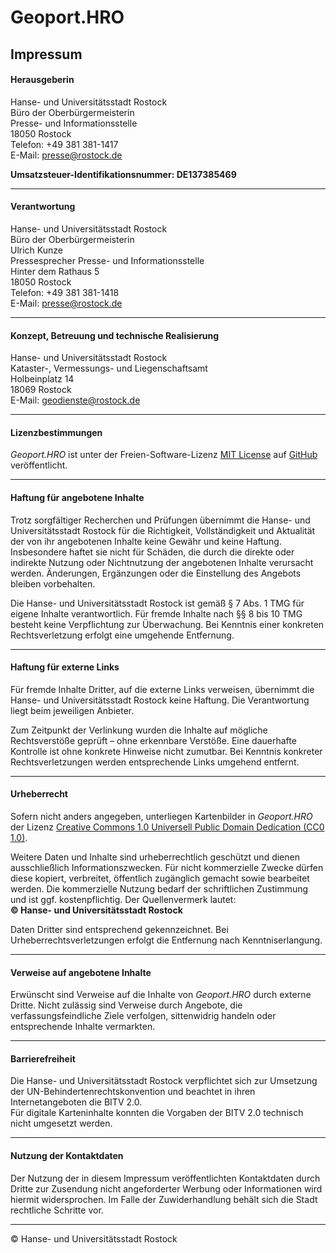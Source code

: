 # Geoport.HRO

## Impressum

#### Herausgeberin  
Hanse- und Universitätsstadt Rostock  
Büro der Oberbürgermeisterin  
Presse- und Informationsstelle  
18050 Rostock  
Telefon: +49 381 381-1417  
E-Mail: [presse@rostock.de](mailto:presse@rostock.de)  

**Umsatzsteuer-Identifikationsnummer: DE137385469**

---

#### Verantwortung  
Hanse- und Universitätsstadt Rostock  
Büro der Oberbürgermeisterin  
Ulrich Kunze  
Pressesprecher Presse- und Informationsstelle  
Hinter dem Rathaus 5  
18050 Rostock  
Telefon: +49 381 381-1418  
E-Mail: [presse@rostock.de](mailto:presse@rostock.de)

---

#### Konzept, Betreuung und technische Realisierung  
Hanse- und Universitätsstadt Rostock  
Kataster-, Vermessungs- und Liegenschaftsamt  
Holbeinplatz 14  
18069 Rostock  
E-Mail: [geodienste@rostock.de](mailto:geodienste@rostock.de)

---

#### Lizenzbestimmungen  
*Geoport.HRO* ist unter der Freien-Software-Lizenz [MIT License](http://opensource.org/licenses/MIT) auf [GitHub](https://github.com/rostock/geoporthro) veröffentlicht.

---

#### Haftung für angebotene Inhalte  
Trotz sorgfältiger Recherchen und Prüfungen übernimmt die Hanse- und Universitätsstadt Rostock für die Richtigkeit, Vollständigkeit und Aktualität der von ihr angebotenen Inhalte keine Gewähr und keine Haftung. Insbesondere haftet sie nicht für Schäden, die durch die direkte oder indirekte Nutzung oder Nichtnutzung der angebotenen Inhalte verursacht werden. Änderungen, Ergänzungen oder die Einstellung des Angebots bleiben vorbehalten.

Die Hanse- und Universitätsstadt Rostock ist gemäß § 7 Abs. 1 TMG für eigene Inhalte verantwortlich. Für fremde Inhalte nach §§ 8 bis 10 TMG besteht keine Verpflichtung zur Überwachung. Bei Kenntnis einer konkreten Rechtsverletzung erfolgt eine umgehende Entfernung.

---

#### Haftung für externe Links  
Für fremde Inhalte Dritter, auf die externe Links verweisen, übernimmt die Hanse- und Universitätsstadt Rostock keine Haftung. Die Verantwortung liegt beim jeweiligen Anbieter.

Zum Zeitpunkt der Verlinkung wurden die Inhalte auf mögliche Rechtsverstöße geprüft – ohne erkennbare Verstöße. Eine dauerhafte Kontrolle ist ohne konkrete Hinweise nicht zumutbar. Bei Kenntnis konkreter Rechtsverletzungen werden entsprechende Links umgehend entfernt.

---

#### Urheberrecht  
Sofern nicht anders angegeben, unterliegen Kartenbilder in *Geoport.HRO* der Lizenz [Creative Commons 1.0 Universell Public Domain Dedication (CC0 1.0)](https://creativecommons.org/publicdomain/zero/1.0/deed.de).

Weitere Daten und Inhalte sind urheberrechtlich geschützt und dienen ausschließlich Informationszwecken. Für nicht kommerzielle Zwecke dürfen diese kopiert, verbreitet, öffentlich zugänglich gemacht sowie bearbeitet werden. Die kommerzielle Nutzung bedarf der schriftlichen Zustimmung und ist ggf. kostenpflichtig. Der Quellenvermerk lautet:  
**© Hanse- und Universitätsstadt Rostock**

Daten Dritter sind entsprechend gekennzeichnet. Bei Urheberrechtsverletzungen erfolgt die Entfernung nach Kenntniserlangung.

---

#### Verweise auf angebotene Inhalte  
Erwünscht sind Verweise auf die Inhalte von *Geoport.HRO* durch externe Dritte. Nicht zulässig sind Verweise durch Angebote, die verfassungsfeindliche Ziele verfolgen, sittenwidrig handeln oder entsprechende Inhalte vermarkten.

---

#### Barrierefreiheit  
Die Hanse- und Universitätsstadt Rostock verpflichtet sich zur Umsetzung der UN-Behindertenrechtskonvention und beachtet in ihren Internetangeboten die BITV 2.0.  
Für digitale Karteninhalte konnten die Vorgaben der BITV 2.0 technisch nicht umgesetzt werden.

---

#### Nutzung der Kontaktdaten  
Der Nutzung der in diesem Impressum veröffentlichten Kontaktdaten durch Dritte zur Zusendung nicht angeforderter Werbung oder Informationen wird hiermit widersprochen. Im Falle der Zuwiderhandlung behält sich die Stadt rechtliche Schritte vor.

---

© Hanse- und Universitätsstadt Rostock
